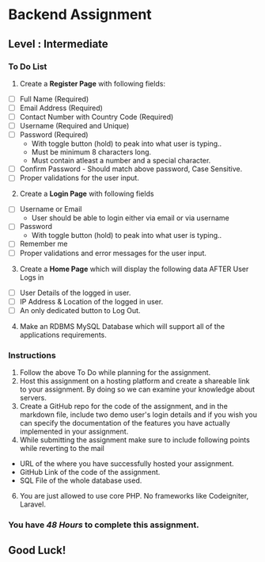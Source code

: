 # Backend Assignment
## Level : Intermediate
### To Do List

1. Create a **Register Page** with following fields:


- [ ] Full Name (Required)
- [ ] Email Address (Required)
- [ ] Contact Number with Country Code (Required)
- [ ] Username (Required and Unique)
- [ ] Password (Required)
  - With toggle button (hold) to peak into what user is typing..
  - Must be minimum 8 characters long.
  - Must contain atleast a number and a special character.
- [ ] Confirm Password - Should match above password, Case Sensitive.
- [ ] Proper validations for the user input.

2. Create a **Login Page** with following fields


  - [ ] Username or Email
    - User should be able to login either via email or via username
  - [ ] Password
    - With toggle button (hold) to peak into what user is typing..
  - [ ] Remember me
  - [ ] Proper validations and error messages for the user input.

3. Create a **Home Page** which will display the following data AFTER User Logs in
  - [ ] User Details of the logged in user.
  - [ ] IP Address & Location of the logged in user.
  - [ ] An only dedicated button to Log Out.

4. Make an RDBMS MySQL Database which will support all of the applications requirements.


### Instructions

1. Follow the above To Do while planning for the assignment.
2. Host this assignment on a hosting platform and create a shareable link to your assignment. By doing so we can examine your knowledge about servers.
3. Create a GitHub repo for the code of the assignment, and in the markdown file, include two demo user's login details and if you wish you can specify the documentation of the features you have actually implemented in your assignment.
4. While submitting the assignment make sure to include following points while reverting to the mail
  - URL of the where you have successfully hosted your assignment.
  - GitHub Link of the code of the assignment.
  - SQL File of the whole database used.
6. You are just allowed to use core PHP. No frameworks like Codeigniter, Laravel.


### You have _**48 Hours**_ to complete this assignment.
## Good Luck!
